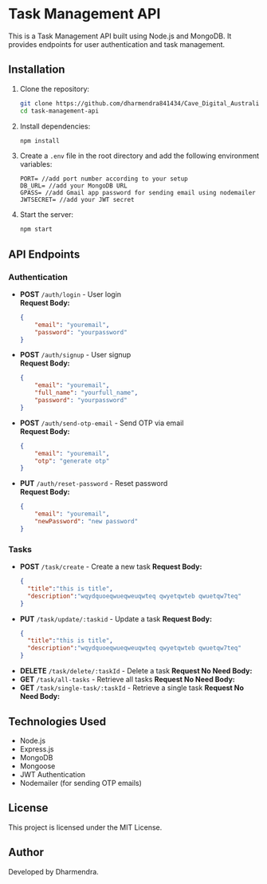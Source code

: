 # Task Management API

This is a Task Management API built using Node.js and MongoDB. It provides endpoints for user authentication and task management.

## Installation

1. Clone the repository:
   ```sh
   git clone https://github.com/dharmendra841434/Cave_Digital_Australia_Test.git
   cd task-management-api
   ```
2. Install dependencies:
   ```sh
   npm install
   ```
3. Create a `.env` file in the root directory and add the following environment variables:
   ```env
   PORT= //add port number according to your setup
   DB_URL= //add your MongoDB URL
   GPASS= //add Gmail app password for sending email using nodemailer
   JWTSECRET= //add your JWT secret
   ```
4. Start the server:
   ```sh
   npm start
   ```

## API Endpoints

### Authentication

- **POST** `/auth/login` - User login  
  **Request Body:**
  ```json
  {
      "email": "youremail",
      "password": "yourpassword"
  }
  ```
- **POST** `/auth/signup` - User signup  
  **Request Body:**
  ```json
  {
      "email": "youremail",
      "full_name": "yourfull_name",
      "password": "yourpassword"
  }
  ```
- **POST** `/auth/send-otp-email` - Send OTP via email  
  **Request Body:**
  ```json
  {
      "email": "youremail",
      "otp": "generate otp"
  }
  ```
- **PUT** `/auth/reset-password` - Reset password  
  **Request Body:**
  ```json
  {
      "email": "youremail",
      "newPassword": "new password"
  }
  ```

### Tasks

- **POST** `/task/create` - Create a new task
   **Request Body:**
  ```json
  {
    "title":"this is title",
    "description":"wqydquoeqwueqweuqwteq qwyetqwteb qwuetqw7teq"
  }
  ```
- **PUT** `/task/update/:taskid` - Update a task
   **Request Body:**
  ```json
  {
    "title":"this is title",
    "description":"wqydquoeqwueqweuqwteq qwyetqwteb qwuetqw7teq"
  }
  ```
- **DELETE** `/task/delete/:taskId` - Delete a task
   **Request No Need Body:**
- **GET** `/task/all-tasks` - Retrieve all tasks
   **Request No Need Body:**
- **GET** `/task/single-task/:taskId` - Retrieve a single task
   **Request No Need Body:**

## Technologies Used

- Node.js
- Express.js
- MongoDB
- Mongoose
- JWT Authentication
- Nodemailer (for sending OTP emails)

## License

This project is licensed under the MIT License.

## Author

Developed by Dharmendra.
